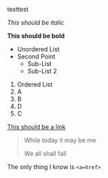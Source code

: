 testtest

*This should be italic*

**This should be bold**

* Unordered List
* Second Point
  * Sub-List
  * Sub-List 2

1. Ordered List
2. A
3. B
4. D
5. C

[This should be a link](https://www.staemme.ch)

> While today it may be me
> 
> We all shall fall

The only thing I know is `<a=href>`


